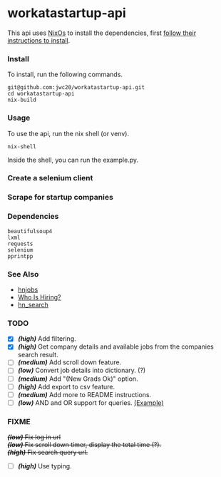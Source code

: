 # workatastartup-api

This api uses [NixOs](https://nixos.org/) to install the dependencies, first [follow their instructions to install](https://nixos.org/download.html#download-nix).

### Install

To install, run the following commands.

```
git@github.com:jwc20/workatastartup-api.git
cd workatastartup-api
nix-build
```

### Usage

To use the api, run the nix shell (or venv).

```
nix-shell
```

Inside the shell, you can run the example.py.

### Create a selenium client

### Scrape for startup companies

### Dependencies

```
beautifulsoup4
lxml
requests
selenium
pprintpp
```

### See Also

- [hnjobs](https://hnjobs.emilburzo.com/)
- [Who Is Hiring?](https://kennytilton.github.io/whoishiring/)
- [hn_search](https://news.ycombinator.com/item?id=10313519)

### TODO

- [x] **_(high)_** Add filtering.
- [x] **_(high)_** Get company details and available jobs from the companies search result.
- [ ] **_(medium)_** Add scroll down feature.
- [ ] **_(low)_** Convert job details into dictionary. (?)
- [ ] **_(medium)_** Add "(New Grads Ok)" option.
- [ ] **_(high)_** Add export to csv feature.
- [ ] **_(medium)_** Add more to README instructions.
- [ ] **_(low)_** AND and OR support for queries. [(Example)](https://news.ycombinator.com/item?id=10313519)

### FIXME

~~**_(low)_** Fix log in url~~ \
 ~~**_(low)_** Fix scroll down timer, display the total time (?).~~\
~~**_(high)_** Fix search query url.~~

- [ ] **_(high)_** Use typing.

